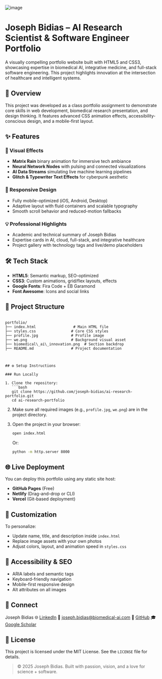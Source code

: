 ![image](https://github.com/user-attachments/assets/f10ae444-6080-4320-8f93-ecfed79dd10f)



# Joseph Bidias – AI Research Scientist & Software Engineer Portfolio

A visually compelling portfolio website built with HTML5 and CSS3, showcasing expertise in biomedical AI, integrative medicine, and full-stack software engineering. This project highlights innovation at the intersection of healthcare and intelligent systems.

## 🚀 Overview

This project was developed as a class portfolio assignment to demonstrate core skills in web development, biomedical research presentation, and design thinking. It features advanced CSS animation effects, accessibility-conscious design, and a mobile-first layout.

## ✨ Features

### 🧠 Visual Effects
- **Matrix Rain** binary animation for immersive tech ambiance
- **Neural Network Nodes** with pulsing and connected visualizations
- **AI Data Streams** simulating live machine learning pipelines
- **Glitch & Typewriter Text Effects** for cyberpunk aesthetic

### 📱 Responsive Design
- Fully mobile-optimized (iOS, Android, Desktop)
- Adaptive layout with fluid containers and scalable typography
- Smooth scroll behavior and reduced-motion fallbacks

### 💡 Professional Highlights
- Academic and technical summary of Joseph Bidias
- Expertise cards in AI, cloud, full-stack, and integrative healthcare
- Project gallery with technology tags and live/demo placeholders

## 🛠️ Tech Stack

- **HTML5**: Semantic markup, SEO-optimized
- **CSS3**: Custom animations, grid/flex layouts, effects
- **Google Fonts**: Fira Code + EB Garamond
- **Font Awesome**: Icons and social links

## 📁 Project Structure

```

portfolio/
├── index.html                 # Main HTML file
├── styles.css                # Core CSS styles
├── profile.jpg               # Profile image
├── we.png                    # Background visual asset
├── biomedical\_ai\_innovation.png  # Section backdrop
├── README.md                 # Project documentation



## ⚙️ Setup Instructions

### Run Locally

1. Clone the repository:
   ```bash
   git clone https://github.com/joseph-bidias/ai-research-portfolio.git
   cd ai-research-portfolio
````

2. Make sure all required images (e.g., `profile.jpg`, `we.png`) are in the project directory.

3. Open the project in your browser:

   ```bash
   open index.html
   ```

   Or:

   ```bash
   python -m http.server 8000
   ```

## 🌐 Live Deployment

You can deploy this portfolio using any static site host:

* **GitHub Pages** (Free)
* **Netlify** (Drag-and-drop or CLI)
* **Vercel** (Git-based deployment)

## 🧩 Customization

To personalize:

* Update name, title, and description inside `index.html`
* Replace image assets with your own photos
* Adjust colors, layout, and animation speed in `styles.css`

## 🔐 Accessibility & SEO

* ARIA labels and semantic tags
* Keyboard-friendly navigation
* Mobile-first responsive design
* Alt attributes on all images

## 📣 Connect

Joseph Bidias
🌐 [LinkedIn](https://linkedin.com/in/joseph-bidias)
📧 [joseph.bidias@biomedical-ai.com](mailto:joseph.bidias@biomedical-ai.com)
🐙 [GitHub](https://github.com/joseph-bidias)
🎓 [Google Scholar](https://scholar.google.com/citations?user=joseph-bidias)

## 📄 License

This project is licensed under the MIT License. See the `LICENSE` file for details.



> © 2025 Joseph Bidias. Built with passion, vision, and a love for science + software.



